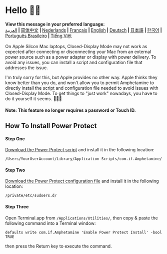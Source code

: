 # Hello 👋🏼

<b>View this message in your preferred language:</b><br><a href="https://x74353.github.io/Amphetamine-Power-Protect/Localized/PowerProtectInstall_Arabic.html">العربية</a><b> | </b><a href="https://x74353.github.io/Amphetamine-Power-Protect/Localized/PowerProtectInstall_ChineseSimplified.html">简体中文<a><b> | </b><a href="https://x74353.github.io/Amphetamine-Power-Protect/Localized/PowerProtectInstall_Dutch.html">Nederlands</a><b> | </b><a href="https://x74353.github.io/Amphetamine-Power-Protect/Localized/PowerProtectInstall_French.html">Français</a><b> | </b><a href="https://x74353.github.io/Amphetamine-Power-Protect/">English</a><b> | </b><a href="https://x74353.github.io/Amphetamine-Power-Protect/Localized/PowerProtectInstall_German.html">Deutsch</a><b> | </b><a href="https://x74353.github.io/Amphetamine-Power-Protect/Localized/PowerProtectInstall_Japanese.html">日本語</a><b> | </b><a href="https://x74353.github.io/Amphetamine-Power-Protect/Localized/PowerProtectInstall_Korean.html">한국어</a><b> | </b><a href="https://x74353.github.io/Amphetamine-Power-Protect/Localized/PowerProtectInstall_Portuguese.html">Português Brasileiro</a><b> | </b><a href="https://x74353.github.io/Amphetamine-Power-Protect/Localized/PowerProtectInstall_Vietnamese.html">Tiếng Việt</a>
<br><br>
On Apple Silcon Mac laptops, Closed-Display Mode may not work as expected after connecting or disconnecting your Mac from an external power source such as a power adapter or display with power delivery. To avoid any issues, you can install a script and configuration file that addresses the issue. 

I'm truly sorry for this, but Apple provides no other way. Apple thinks they know better than you do, and won't allow you to permit Amphetamine to directly install the script and configuration file needed to avoid issues with Closed-Display Mode. To get things to "just work" nowadays, you have to do it yourself it seems. 🔨💪🏼

<h4>Note: This feature no longer requires a password or Touch ID.</h4>

## How To Install Power Protect

<h4>Step One</h4>
<a href="https://raw.githubusercontent.com/x74353/Amphetamine/master/Files/PowerProtect_Script.zip">Download the Power Protect script</a> and install it in the following location:<br>

```
/Users/YourUserAccount/Library/Application Scripts/com.if.Amphetamine/
```

<h4>Step Two</h4>

<a href="https://raw.githubusercontent.com/x74353/Amphetamine/master/Files/PowerProtect_Configuration.zip">Download the Power Protect configuration file</a> and install it in the following location:

```
/private/etc/sudoers.d/
```

<h4>Step Three</h4>

Open Terminal.app from ```/Applications/Utilities/```, then copy & paste the following command into a Terminal window:

```
defaults write com.if.Amphetamine 'Enable Power Protect Install' -bool TRUE
```

then press the Return key to execute the command.
